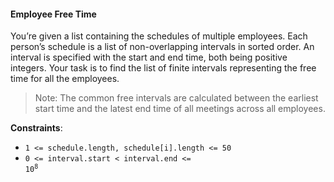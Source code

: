 #### Employee Free Time

You’re given a list containing the schedules of multiple employees. Each
person’s schedule is a list of non-overlapping intervals in sorted order. An
interval is specified with the start and end time, both being positive
integers. Your task is to find the list of finite intervals representing the
free time for all the employees.

> Note: The common free intervals are calculated between the earliest start
> time and the latest end time of all meetings across all employees.

**Constraints**:

- `1 <= schedule.length, schedule[i].length <= 50`
- <code>0 <= interval.start < interval.end <= 10<sup>8</sup></code>
